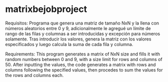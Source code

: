 ﻿# matrixbejobproject
 
Requisitos: 
Programa que genera una matriz de tamaño NxN y la llena con números aleatorios entre 0 y 9, adicionalmente le agregué un límite de rango de las filas y columnas a ser introducidas y excepción para números solamente. Tras introducir los valores, genera la matriz con los valores especificados y luego calcula la suma de cada fila y columna. 

Requirements: 
This program generates a matrix of NxN size and fills it with random numbers between 0 and 9, with a size limit for rows and columns of 50. After inputting the values, the code generates a matrix with rows and columns following the specified values, then procedes to sum the values for the rows and columns each. 
